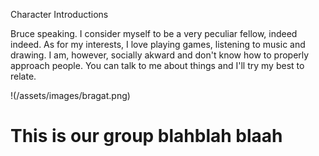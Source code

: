 Character Introductions

Bruce speaking. I consider myself to be a very peculiar fellow, indeed indeed.
As for my interests, I love playing games, listening to music and drawing.
I am, however, socially akward and don't know how to properly approach people.
You can talk to me about things and I'll try my best to relate.

!(/assets/images/bragat.png)

# This is our group blahblah blaah
